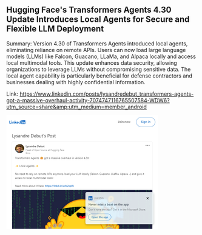 ## Hugging Face's Transformers Agents 4.30 Update Introduces Local Agents for Secure and Flexible LLM Deployment
Summary: Version 4.30 of Transformers Agents introduced local agents, eliminating reliance on remote APIs. Users can now load large language models (LLMs) like Falcon, Guacano, LLaMa, and Alpaca locally and access local multimodal tools. This update enhances data security, allowing organizations to leverage LLMs without compromising sensitive data. The local agent capability is particularly beneficial for defense contractors and businesses dealing with highly confidential information.

Link: https://www.linkedin.com/posts/lysandredebut_transformers-agents-got-a-massive-overhaul-activity-7074747116765507584-WDW6?utm_source=share&amp;utm_medium=member_android

<img src="/img/cdad9b4f-264f-4be4-8c3c-8388b88daeed.png" width="400" />
<br/><br/>
